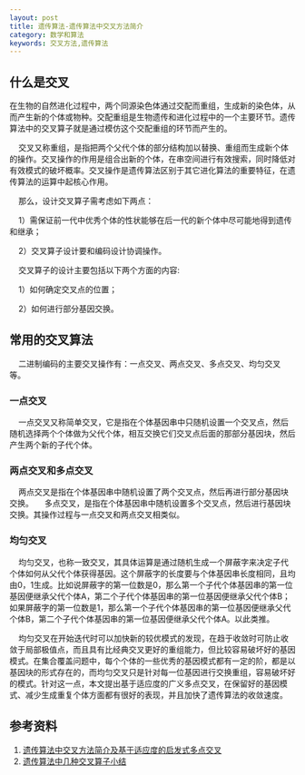 ```yaml
---
layout: post
title: 遗传算法-遗传算法中交叉方法简介
category: 数学和算法
keywords: 交叉方法,遗传算法
---
```


## 什么是交叉

在生物的自然进化过程中，两个同源染色体通过交配而重组，生成新的染色体，从而产生新的个体或物种。交配重组是生物遗传和进化过程中的一个主要环节。遗传算法中的交叉算子就是通过模仿这个交配重组的环节而产生的。

    交叉又称重组，是指把两个父代个体的部分结构加以替换、重组而生成新个体的操作。交叉操作的作用是组合出新的个体，在串空间进行有效搜索，同时降低对有效模式的破坏概率。交叉操作是遗传算法区别于其它进化算法的重要特征，在遗传算法的运算中起核心作用。

    那么，设计交叉算子需考虑如下两点：

    1）需保证前一代中优秀个体的性状能够在后一代的新个体中尽可能地得到遗传和继承；

    2）交叉算子设计要和编码设计协调操作。

    交叉算子的设计主要包括以下两个方面的内容:

    1）如何确定交叉点的位置；

    2）如何进行部分基因交换。

## 常用的交叉算法
    二进制编码的主要交叉操作有：一点交叉、两点交叉、多点交叉、均匀交叉等。

### 一点交叉
    一点交叉又称简单交叉，它是指在个体基因串中只随机设置一个交叉点，然后随机选择两个个体做为父代个体，相互交换它们交叉点后面的那部分基因块，然后产生两个新的子代个体。

### 两点交叉和多点交叉
    两点交叉是指在个体基因串中随机设置了两个交叉点，然后再进行部分基因块交换。
    多点交叉，是指在个体基因串中随机设置多个交叉点，然后进行基因块交换。其操作过程与一点交叉和两点交叉相类似。

### 均匀交叉
    均匀交叉，也称一致交叉，其具体运算是通过随机生成一个屏蔽字来决定子代个体如何从父代个体获得基因。这个屏蔽字的长度要与个体基因串长度相同，且均由0，1生成。比如说屏蔽字的第一位数是0，那么第一个子代个体基因串的第一位基因便继承父代个体A，第二个子代个体基因串的第一位基因便继承父代个体B；如果屏蔽字的第一位数是1，那么第一个子代个体基因串的第一位基因便继承父代个体B，第二个子代个体基因串的第一位基因便继承父代个体A。以此类推。

    均匀交叉在开始迭代时可以加快新的较优模式的发现，在趋于收敛时可防止收敛于局部极值点，而且具有比经典交叉更好的重组能力，但比较容易破坏好的基因模式。在集合覆盖问题中，每个个体的一些优秀的基因模式都有一定的阶，都是以基因块的形式存在的，而均匀交叉只是针对每一位基因进行交换重组，容易破坏好的模式。针对这一点，本文提出基于适应度的广义多点交叉，在保留好的基因模式、减少生成重复个体方面都有很好的表现，并且加快了遗传算法的收敛速度。



## 参考资料
1. [遗传算法中交叉方法简介及基于适应度的启发式多点交叉](https://blog.csdn.net/xujinpeng99/article/details/8982126)
2. [遗传算法中几种交叉算子小结](https://blog.csdn.net/u012750702/article/details/54563515)